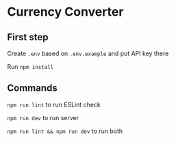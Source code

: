 # Currency Converter

## First step

Create `.env` based on `.env.example` and put API key there

Run `npm install`

## Commands
`npm run lint` to run ESLint check

`npm run dev` to run server

`npm run lint && npm run dev` to run both